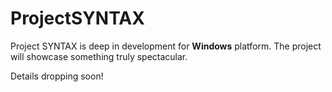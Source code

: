 # ProjectSYNTAX

Project SYNTAX is deep in development for **Windows** platform.
The project will showcase something truly spectacular.

Details dropping soon!
